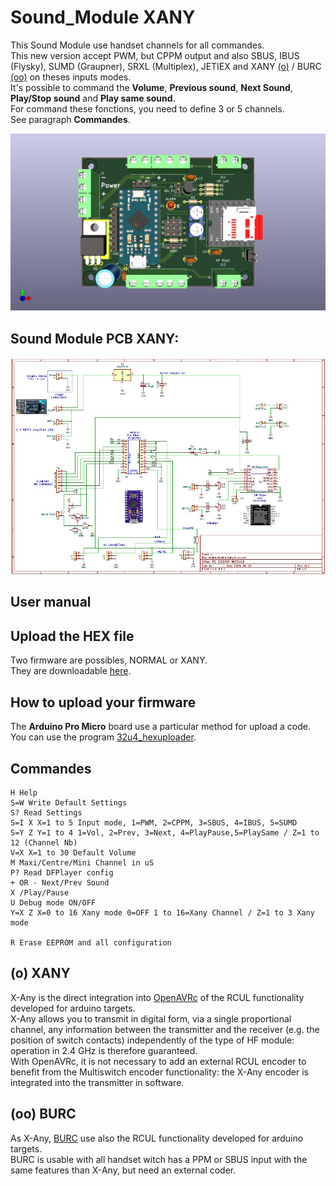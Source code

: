 # Sound_Module XANY
This Sound Module use handset channels for all commandes.  
This new version accept PWM, but CPPM output and also SBUS, IBUS (Flysky), SUMD (Graupner), SRXL (Multiplex), JETIEX and XANY [(o)](https://github.com/pierrotm777/Sound_Module/blob/main/Hardware2/README.md#o-xany) / BURC [(oo)](https://github.com/pierrotm777/Sound_Module/blob/main/Hardware2/README.md#oo-burc) on theses inputs modes.  
It's possible to command the **Volume**, **Previous sound**, **Next Sound**, **Play/Stop sound** and **Play same sound**.  
For command these fonctions, you need to define 3 or 5 channels.  
See paragraph **Commandes**. 

![Top View](https://github.com/pierrotm777/Sound_Module/blob/main/Hardware2/Sound_Module_Xany_Top.jpg)  

## Sound Module PCB XANY:
![Schematic](https://github.com/pierrotm777/Sound_Module/blob/main/Hardware2/Sound_Module_v1.1.jpg)

## User manual


## Upload the HEX file
Two firmware are possibles, NORMAL or XANY.  
They are downloadable [here](https://github.com/pierrotm777/Sound_Module/tree/main/Firmware).  

## How to upload your firmware
The **Arduino Pro Micro** board use a particular method for upload a code.  
You can use the program [32u4_hexuploader](https://github.com/uriba107/32u4_hexuploader).


## Commandes
```SOUND_MODULE V1.0 [Use RC_NANY libs] (C) pierrotm777
H Help
S=W Write Default Settings
S? Read Settings
S=I X X=1 to 5 Input mode, 1=PWM, 2=CPPM, 3=SBUS, 4=IBUS, 5=SUMD
S=Y Z Y=1 to 4 1=Vol, 2=Prev, 3=Next, 4=PlayPause,5=PlaySame / Z=1 to 12 (Channel Nb)
V=X X=1 to 30 Default Volume
M Maxi/Centre/Mini Channel in uS
P? Read DFPlayer config
+ OR - Next/Prev Sound
X /Play/Pause
U Debug mode ON/OFF
Y=X Z X=0 to 16 Xany mode 0=OFF 1 to 16=Xany Channel / Z=1 to 3 Xany mode
  
R Erase EEPROM and all configuration

```

## (o) XANY
X-Any is the direct integration into [OpenAVRc](https://github.com/Ingwie/OpenAVRc_Dev) of the RCUL functionality developed for arduino targets.  
X-Any allows you to transmit in digital form, via a single proportional channel, any information between the transmitter and the receiver (e.g. the position of switch contacts) independently of the type of HF module: operation in 2.4 GHz is therefore guaranteed.  
With OpenAVRc, it is not necessary to add an external RCUL encoder to benefit from the Multiswitch encoder functionality: the X-Any encoder is integrated into the transmitter in software.  

## (oo) BURC
As X-Any, [BURC](https://github.com/pierrotm777/BURC_Encoder) use also the RCUL functionality developed for arduino targets.  
BURC is usable with all handset witch has a PPM or SBUS input with the same features than X-Any, but need an external coder.  


